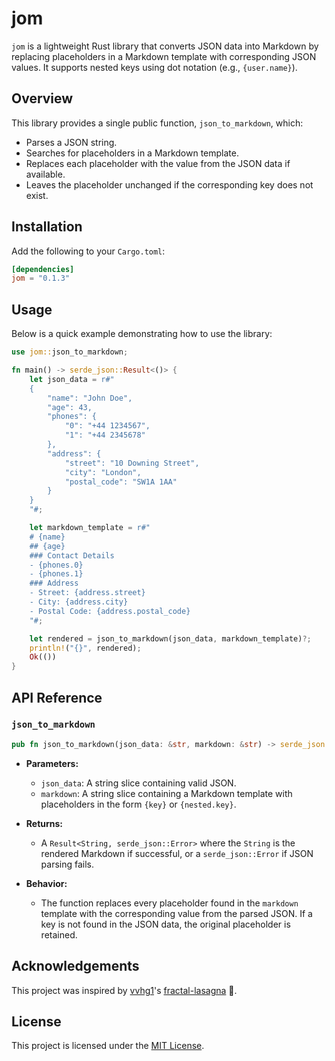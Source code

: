 # jom

`jom` is a lightweight Rust library that converts JSON data into Markdown by replacing placeholders in a Markdown template with corresponding JSON values. It supports nested keys using dot notation (e.g., `{user.name}`).

## Overview

This library provides a single public function, `json_to_markdown`, which:
- Parses a JSON string.
- Searches for placeholders in a Markdown template.
- Replaces each placeholder with the value from the JSON data if available.
- Leaves the placeholder unchanged if the corresponding key does not exist.

## Installation

Add the following to your `Cargo.toml`:

```toml
[dependencies]
jom = "0.1.3"
```

## Usage

Below is a quick example demonstrating how to use the library:

```rust
use jom::json_to_markdown;

fn main() -> serde_json::Result<()> {
    let json_data = r#"
    {
        "name": "John Doe",
        "age": 43,
        "phones": {
            "0": "+44 1234567",
            "1": "+44 2345678"
        },
        "address": {
            "street": "10 Downing Street",
            "city": "London",
            "postal_code": "SW1A 1AA"
        }
    }
    "#;

    let markdown_template = r#"
    # {name}
    ## {age}
    ### Contact Details
    - {phones.0}
    - {phones.1}
    ### Address
    - Street: {address.street}
    - City: {address.city}
    - Postal Code: {address.postal_code}
    "#;

    let rendered = json_to_markdown(json_data, markdown_template)?;
    println!("{}", rendered);
    Ok(())
}
```

## API Reference

### `json_to_markdown`

```rust
pub fn json_to_markdown(json_data: &str, markdown: &str) -> serde_json::Result<String>
```

- **Parameters:**
  - `json_data`: A string slice containing valid JSON.
  - `markdown`: A string slice containing a Markdown template with placeholders in the form `{key}` or `{nested.key}`.

- **Returns:**
  - A `Result<String, serde_json::Error>` where the `String` is the rendered Markdown if successful, or a `serde_json::Error` if JSON parsing fails.

- **Behavior:**
  - The function replaces every placeholder found in the `markdown` template with the corresponding value from the parsed JSON. If a key is not found in the JSON data, the original placeholder is retained.

## Acknowledgements

This project was inspired by [vvhg1](https://github.com/vvhg1)'s [fractal-lasagna](https://github.com/vvhg1/fractal-lasagna) 🥫.

## License

This project is licensed under the [MIT License](LICENSE).
